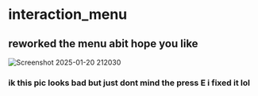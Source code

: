 #                                   **interaction_menu**
## reworked the menu abit hope you like
![Screenshot 2025-01-20 212030](https://github.com/user-attachments/assets/43bae3bd-f912-4b41-a4da-4efff95b36a4)


### ik this pic looks bad but just dont mind the press E i fixed it lol 

